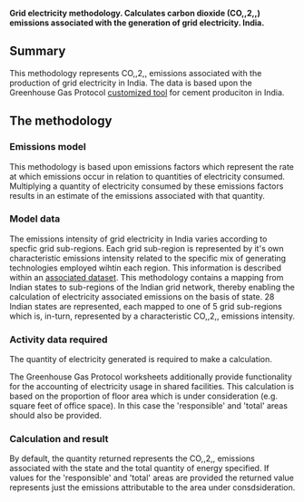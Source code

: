 **Grid electricity methodology. Calculates carbon dioxide (CO,,2,,)
emissions associated with the generation of grid electricity. India.**

## Summary

This methodology represents CO,,2,, emissions associated with the
production of grid electricity in India. The data is based upon the
Greenhouse Gas Protocol [customized
tool](http://www.ghgprotocol.org/files/ghgp/tools/India_Cement%20Tool-final.xls)
for cement produciton in India.

## The methodology

### Emissions model

This methodology is based upon emissions factors which represent the
rate at which emissions occur in relation to quantities of electricity
consumed. Multiplying a quantity of electricity consumed by these
emissions factors results in an estimate of the emissions associated
with that quantity.

### Model data

The emissions intensity of grid electricity in India varies according to
specfic grid sub-regions. Each grid sub-region is represented by it's
own characteristic emissions intensity related to the specific mix of
generating technologies employed wihtin each region. This information is
described within an [associated dataset](Electricity_India_By_Grid).
This methodology contains a mapping from Indian states to sub-regions of
the Indian grid network, thereby enabling the calculation of electricity
associated emissions on the basis of state. 28 Indian states are
represented, each mapped to one of 5 grid sub-regions which is, in-turn,
represented by a characteristic CO,,2,, emissions intensity.

### Activity data required

The quantity of electricity generated is required to make a calculation.

The Greenhouse Gas Protocol worksheets additionally provide
functionality for the accounting of electricity usage in shared
facilities. This calculation is based on the proportion of floor area
which is under consideration (e.g. square feet of office space). In this
case the 'responsible' and 'total' areas should also be provided.

### Calculation and result

By default, the quantity returned represents the CO,,2,, emissions
associated with the state and the total quantity of energy specified. If
values for the 'responsible' and 'total' areas are provided the returned
value represents just the emissions attributable to the area under
consdsideration.
